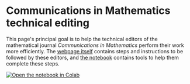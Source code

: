 # Communications in Mathematics technical editing

This page's principal goal is to help the technical editors of the mathematical journal _Communications in Mathematics_ perform their work more efficiently.  The [webpage itself](http://tiagormacedo.github.io/cim) contains steps and instructions to be followed by these editors, and [the notebook](https://colab.research.google.com/drive/1KvmhIyxARafJm8qCPoxIfS2JgVLdP-ti) contains tools to help them complete these steps.

[![Open the notebook in Colab](https://colab.research.google.com/assets/colab-badge.svg)](https://colab.research.google.com/drive/1KvmhIyxARafJm8qCPoxIfS2JgVLdP-ti)
